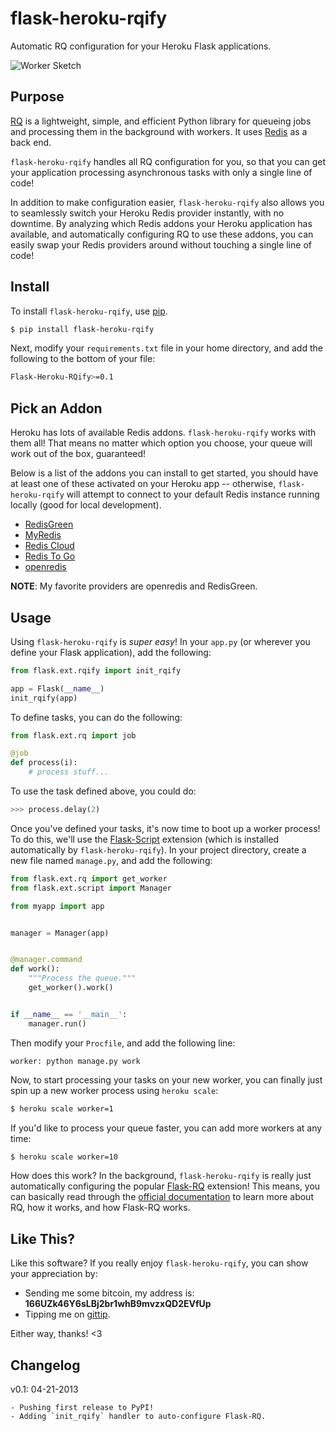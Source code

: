 # flask-heroku-rqify

Automatic RQ configuration for your Heroku Flask applications.

![Worker Sketch](https://raw.github.com/rdegges/flask-heroku-rqify/master/assets/worker-sketch.jpg)


## Purpose

[RQ](http://python-rq.org/) is a lightweight, simple, and efficient Python
library for queueing jobs and processing them in the background with workers.
It uses [Redis](http://redis.io/) as a back end.

`flask-heroku-rqify` handles all RQ configuration for you, so that you can get
your application processing asynchronous tasks with only a single line of code!

In addition to make configuration easier, `flask-heroku-rqify` also allows you
to seamlessly switch your Heroku Redis provider instantly, with no downtime.  By
analyzing which Redis addons your Heroku application has available, and
automatically configuring RQ to use these addons, you can easily swap your Redis
providers around without touching a single line of code!


## Install

To install `flask-heroku-rqify`, use [pip](http://pip.readthedocs.org/en/latest/).

```bash
$ pip install flask-heroku-rqify
```

Next, modify your `requirements.txt` file in your home directory, and add the
following to the bottom of your file:

```bash
Flask-Heroku-RQify>=0.1
```


## Pick an Addon

Heroku has lots of available Redis addons.  `flask-heroku-rqify` works with
them all!  That means no matter which option you choose, your queue will work
out of the box, guaranteed!

Below is a list of the addons you can install to get started, you should have at
least one of these activated on your Heroku app -- otherwise,
`flask-heroku-rqify` will attempt to connect to your default Redis instance
running locally (good for local development).

- [RedisGreen](https://addons.heroku.com/redisgreen)
- [MyRedis](https://addons.heroku.com/myredis)
- [Redis Cloud](https://addons.heroku.com/rediscloud)
- [Redis To Go](https://addons.heroku.com/redistogo)
- [openredis](https://addons.heroku.com/openredis)

**NOTE**: My favorite providers are openredis and RedisGreen.


## Usage

Using `flask-heroku-rqify` is *super easy*!  In your `app.py` (or wherever
you define your Flask application), add the following:

```python
from flask.ext.rqify import init_rqify

app = Flask(__name__)
init_rqify(app)
```

To define tasks, you can do the following:

```python
from flask.ext.rq import job

@job
def process(i):
    # process stuff...
```

To use the task defined above, you could do:

```python
>>> process.delay(2)
```

Once you've defined your tasks, it's now time to boot up a worker process!  To
do this, we'll use the
[Flask-Script](http://flask-script.readthedocs.org/en/latest/) extension (which
is installed automatically by `flask-heroku-rqify`).  In your project directory,
create a new file named `manage.py`, and add the following:

```python
from flask.ext.rq import get_worker
from flask.ext.script import Manager

from myapp import app


manager = Manager(app)


@manager.command
def work():
    """Process the queue."""
    get_worker().work()


if __name__ == '__main__':
    manager.run()
```

Then modify your `Procfile`, and add the following line:

```
worker: python manage.py work
```

Now, to start processing your tasks on your new worker, you can finally just
spin up a new worker process using `heroku scale`:

```bash
$ heroku scale worker=1
```

If you'd like to process your queue faster, you can add more workers at any
time:

```bash
$ heroku scale worker=10
```

How does this work?  In the background, `flask-heroku-rqify` is really just
automatically configuring the popular
[Flask-RQ](https://flask-rq.readthedocs.org/en/latest/) extension!  This means,
you can basically read through the [official
documentation](https://flask-rq.readthedocs.org/en/latest/) to learn more about
RQ, how it works, and how Flask-RQ works.


## Like This?

Like this software?  If you really enjoy `flask-heroku-rqify`, you can show
your appreciation by:

- Sending me some bitcoin, my address is: **166UZk46Y6sLBj2br1whB9mvzxQD2EVfUp**
- Tipping me on [gittip](https://www.gittip.com/rdegges/).

Either way, thanks!  <3


## Changelog

v0.1: 04-21-2013

    - Pushing first release to PyPI!
    - Adding `init_rqify` handler to auto-configure Flask-RQ.
